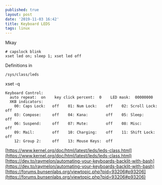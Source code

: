 ```yaml
---
published: true
layout: post
date: '2019-11-03 16:42'
title: Keyboard LEDS
tags: linux 
---
```

Mkay

    # capslock blink
    xset led on; sleep 1; xset led off

Definitions in

    /sys/class/leds
    
xset -q         

    Keyboard Control:
      auto repeat:  on    key click percent:  0    LED mask:  00000000
      XKB indicators:
        00: Caps Lock:   off    01: Num Lock:    off    02: Scroll Lock: off
        03: Compose:     off    04: Kana:        off    05: Sleep:       off
        06: Suspend:     off    07: Mute:        off    08: Misc:        off
        09: Mail:        off    10: Charging:    off    11: Shift Lock:  off
        12: Group 2:     off    13: Mouse Keys:  off


[https://www.kernel.org/doc/html/latest/leds/leds-class.html](https://www.kernel.org/doc/html/latest/leds/leds-class.html)  
[https://dev.to/raymelon/automating-your-keyboards-backlit-with-bash](https://dev.to/raymelon/automating-your-keyboards-backlit-with-bash)  
[https://forums.bunsenlabs.org/viewtopic.php?pid=93206#p93206](https://forums.bunsenlabs.org/viewtopic.php?pid=93206#p93206)
